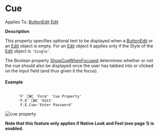 




<h1 class="heading"><span class="name">Cue</span></h1>

Applies To: [ButtonEdit](./buttonedit.md) [Edit](./edit.md)


**Description**


This  property specifies optional text to be displayed when a [ButtonEdit](./buttonedit.md) or an [Edit](./edit.md) object is empty. For an [Edit](./edit.md) object it applies only if the Style of the [Edit](./edit.md) object is `'Single'`.


The  Boolean property [ShowCueWhenFocused](showcuewhenfocused.md)  determines whether or not the cue should also be displayed once the user has tabbed into or clicked on the input field (and thus given it the focus).

#### Example
```apl

      'F' ⎕WC 'Form' 'Cue Property'
      'F.E' ⎕WC 'Edit'
       F.E.Cue←'Enter Password'
```


![cue property](../img/cue-property.png)



**Note that this feature only applies if Native Look and Feel (see page 1) is enabled.**



